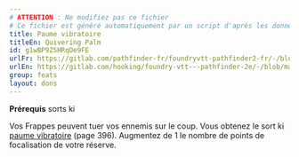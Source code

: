 ```yaml
---
# ATTENTION : Ne modifiez pas ce fichier
# Ce fichier est généré automatiquement par un script d'après les données du module Foundry VTT officiel et de sa traduction
title: Paume vibratoire
titleEn: Quivering Palm
id: g1wBP9Z5HRqDe9FE
urlFr: https://gitlab.com/pathfinder-fr/foundryvtt-pathfinder2-fr/-/blob/master/data/feats/g1wBP9Z5HRqDe9FE.htm
urlEn: https://gitlab.com/hooking/foundry-vtt---pathfinder-2e/-/blob/master/packs/data/feats.db/quivering-palm.json
group: feats
layout: dons
---
```

**Prérequis** sorts ki

Vos Frappes peuvent tuer vos ennemis sur le coup. Vous obtenez le sort ki [paume vibratoire](../spells/paume-vibratoire.md) (page 396). Augmentez de 1 le nombre de points de focalisation de votre réserve.


